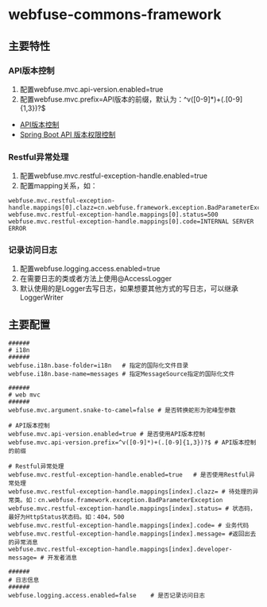 # webfuse-commons-framework

## 主要特性

### API版本控制

1. 配置webfuse.mvc.api-version.enabled=true
2. 配置webfuse.mvc.prefix=API版本的前缀，默认为：^v([0-9]*)+(.[0-9]{1,3})?$

- [API版本控制](https://www.hifreud.com/2018/01/30/01-API-versioning/)
- [Spring Boot API 版本权限控制](https://blog.csdn.net/u010782227/article/details/74905404)

### Restful异常处理

1. 配置webfuse.mvc.restful-exception-handle.enabled=true
2. 配置mapping关系，如：

```
webfuse.mvc.restful-exception-handle.mappings[0].clazz=cn.webfuse.framework.exception.BadParameterException
webfuse.mvc.restful-exception-handle.mappings[0].status=500
webfuse.mvc.restful-exception-handle.mappings[0].code=INTERNAL SERVER ERROR
```

### 记录访问日志

1. 配置webfuse.logging.access.enabled=true
2. 在需要日志的类或者方法上使用@AccessLogger
3. 默认使用的是Logger去写日志，如果想要其他方式的写日志，可以继承LoggerWriter


## 主要配置

```
######
# i18n
######
webfuse.i18n.base-folder=i18n   # 指定的国际化文件目录
webfuse.i18n.base-name=messages # 指定MessageSource指定的国际化文件

######
# web mvc
######
webfuse.mvc.argument.snake-to-camel=false # 是否转换蛇形为驼峰型参数

# API版本控制
webfuse.mvc.api-version.enabled=true # 是否使用API版本控制
webfuse.mvc.api-version.prefix=^v([0-9]*)+(.[0-9]{1,3})?$ # API版本控制的前缀

# Restful异常处理
webfuse.mvc.restful-exception-handle.enabled=true   # 是否使用Restful异常处理
webfuse.mvc.restful-exception-handle.mappings[index].clazz= # 待处理的异常类。如：cn.webfuse.framework.exception.BadParameterException
webfuse.mvc.restful-exception-handle.mappings[index].status= # 状态码，最好为HttpStatus状态码。如：404，500
webfuse.mvc.restful-exception-handle.mappings[index].code= # 业务代码
webfuse.mvc.restful-exception-handle.mappings[index].message= #返回出去的异常消息
webfuse.mvc.restful-exception-handle.mappings[index].developer-message= # 开发者消息

######
# 日志信息
######
webfuse.logging.access.enabled=false    # 是否记录访问日志
```